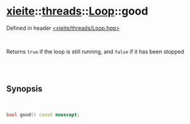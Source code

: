 # [xieite](../../xieite.md)::[threads](../../threads.md)::[Loop](../Loop.md)::good
Defined in header [<xieite/threads/Loop.hpp>](../../../include/xieite/threads/Loop.hpp)

<br/>

Returns `true` if the loop is still running, and `false` if it has been stopped

<br/><br/>

## Synopsis

<br/>

```cpp
bool good() const noexcept;
```
